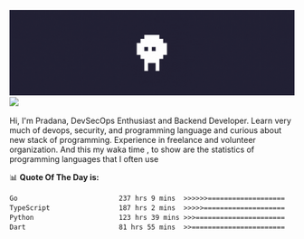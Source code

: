 ![banner](.github/banner.gif)
<img src="https://user-images.githubusercontent.com/73097560/115834477-dbab4500-a447-11eb-908a-139a6edaec5c.gif"></p>

Hi, I'm Pradana, DevSecOps Enthusiast and Backend Developer. Learn very much of devops, security, and programming language and curious about new stack of programming. Experience in freelance and volunteer organization. And this my waka time , to show are the statistics of programming languages that I often use

📊 **Quote Of The Day is:**
<!--START_SECTION:waka-->

```txt
Go                         237 hrs 9 mins  >>>>>>===================   25.51 %
TypeScript                 187 hrs 2 mins  >>>>>====================   20.12 %
Python                     123 hrs 39 mins >>>======================   13.30 %
Dart                       81 hrs 55 mins  >>=======================   08.81 %
```

<!--END_SECTION:waka-->
